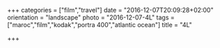 +++
categories = ["film","travel"]
date = "2016-12-07T20:09:28+02:00"
orientation = "landscape"
photo = "2016-12-07-4L"
tags = ["maroc","film","kodak","portra 400","atlantic ocean"]
title = "4L"

+++
